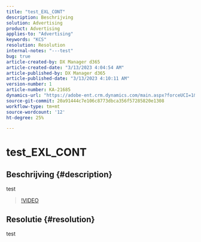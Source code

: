 ```yaml
---
title: "test_EXL_CONT"
description: Beschrijving
solution: Advertising
product: Advertising
applies-to: "Advertising"
keywords: "KCS"
resolution: Resolution
internal-notes: "---test"
bug: true
article-created-by: DX Manager d365
article-created-date: "3/13/2023 4:04:54 AM"
article-published-by: DX Manager d365
article-published-date: "3/13/2023 4:10:11 AM"
version-number: 1
article-number: KA-21685
dynamics-url: "https://adobe-ent.crm.dynamics.com/main.aspx?forceUCI=1&pagetype=entityrecord&etn=knowledgearticle&id=6c58ae34-54c1-ed11-83ff-6045bd006239"
source-git-commit: 20a91444c7e106c8773dbca356f57285820e1308
workflow-type: tm+mt
source-wordcount: '12'
ht-degree: 25%

---
```


# test_EXL_CONT

## Beschrijving {#description}

test

>[!VIDEO](https://video.tv.adobe.com/v/18696?quality=9&amp;learn=on)




## Resolutie {#resolution}


test
